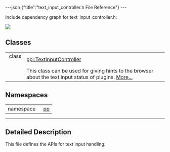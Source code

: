 ---json {"title":"text\_input\_controller.h File Reference"} ---

Include dependency graph for text\_input\_controller.h:

![](/docs/native-client/pepper_stable/cpp/text__input__controller_8h__incl.png)

Classes
-------

<table><tbody><tr class="odd"><td style="text-align: right;">class  </td><td><a href="/docs/native-client/pepper_stable/cpp/classpp_1_1_text_input_controller/" class="el">pp::TextInputController</a></td></tr><tr class="even"><td style="text-align: right;"> </td><td>This class can be used for giving hints to the browser about the text input status of plugins. <a href="/docs/native-client/pepper_stable/cpp/classpp_1_1_text_input_controller#details">More...</a><br />
</td></tr></tbody></table>

Namespaces
----------

<table><tbody><tr class="odd"><td style="text-align: right;">namespace  </td><td><a href="/docs/native-client/pepper_stable/cpp/namespacepp/" class="el">pp</a></td></tr></tbody></table>

------------------------------------------------------------------------

<span id="details" class="anchor" style="margin: 0;"></span>

Detailed Description
--------------------

This file defines the APIs for text input handling.
